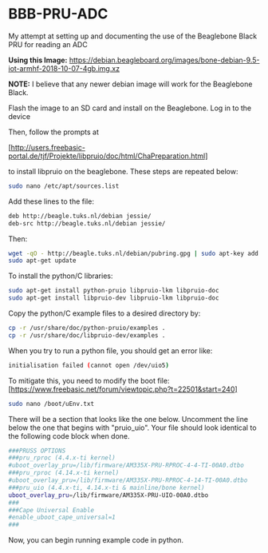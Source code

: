 # BBB-PRU-ADC
My attempt at setting up and documenting the use of the Beaglebone Black PRU for reading an ADC

__Using this Image:__
https://debian.beagleboard.org/images/bone-debian-9.5-iot-armhf-2018-10-07-4gb.img.xz

__NOTE:__ I believe that any newer debian image will work for the Beaglebone Black. 

Flash the image to an SD card and install on the Beaglebone. Log in to the device

Then, follow the prompts at

[http://users.freebasic-portal.de/tjf/Projekte/libpruio/doc/html/ChaPreparation.html]

to install libpruio on the beaglebone. These steps are repeated below:

```bash
sudo nano /etc/apt/sources.list
```

Add these lines to the file:

```bash
deb http://beagle.tuks.nl/debian jessie/
deb-src http://beagle.tuks.nl/debian jessie/
```

Then:

```bash
wget -qO - http://beagle.tuks.nl/debian/pubring.gpg | sudo apt-key add -
sudo apt-get update
```

To install the python/C libraries:

```bash
sudo apt-get install python-pruio libpruio-lkm libpruio-doc
sudo apt-get install libpruio-dev libpruio-lkm libpruio-doc
```

Copy the python/C example files to a desired directory by:

```bash
cp -r /usr/share/doc/python-pruio/examples .
cp -r /usr/share/doc/libpruio-dev/examples .
```

When you try to run a python file, you should get an error like:

```bash
initialisation failed (cannot open /dev/uio5)
```

To mitigate this, you need to modify the boot file:
[https://www.freebasic.net/forum/viewtopic.php?t=22501&start=240]

```bash
sudo nano /boot/uEnv.txt
```

There will be a section that looks like the one below. Uncomment the line below the one that begins with "pruio_uio". Your file should look identical to the following code block when done.

```bash
###PRUSS OPTIONS
###pru_rproc (4.4.x-ti kernel)
#uboot_overlay_pru=/lib/firmware/AM335X-PRU-RPROC-4-4-TI-00A0.dtbo
###pru_rproc (4.14.x-ti kernel)
#uboot_overlay_pru=/lib/firmware/AM335X-PRU-RPROC-4-14-TI-00A0.dtbo
###pru_uio (4.4.x-ti, 4.14.x-ti & mainline/bone kernel)
uboot_overlay_pru=/lib/firmware/AM335X-PRU-UIO-00A0.dtbo
###
###Cape Universal Enable
#enable_uboot_cape_universal=1
###
```

Now, you can begin running example code in python.
